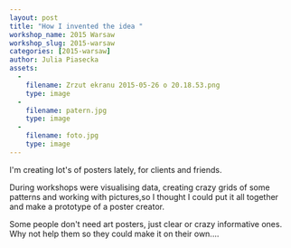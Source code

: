 ```yaml
---
layout: post
title: "How I invented the idea "
workshop_name: 2015 Warsaw
workshop_slug: 2015-warsaw
categories: [2015-warsaw]
author: Julia Piasecka
assets:
  -
    filename: Zrzut ekranu 2015-05-26 o 20.18.53.png
    type: image
  -
    filename: patern.jpg
    type: image
  -
    filename: foto.jpg
    type: image
---
```

I'm creating lot's of posters lately, for clients and friends.

During workshops were visualising data, creating crazy grids of some patterns and working with pictures,so I thought I could put it all together and make a prototype of a poster creator.

Some people don't need art posters, just clear or crazy informative ones.
Why not help them so they could make it on their own....
